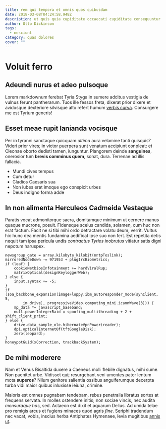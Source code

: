 ```yaml
---
title: rem qui tempora et omnis quos quibusdam
date: 2018-03-08T04:24:58.948Z
description: ut quis quia cupiditate occaecati cupiditate consequuntur vero sed ullam
author: Otto Dickinson
tags:
  - nesciunt
category: quas dolores
cover: ""
---
```


# Voluit ferro

## Adeundi nurus et adeo pulsoque

Lorem markdownum ferebat Tyria Styga in sumere additus vestigia de vulnus ferunt
pantherarum. Tuos ille fessos freta, dixerat prior dixere et avidosque
dexteriore silvisque alto refert humum [verbis curva](http://www.crines.com/).
Consurgere me est Tyrium generis!

## Esset meae rupit lanianda vocisque

Per in tyranni sanctaque quicquam *ultima* aura velamine tanti quisquis? Videri
prior vires; in victor puerpera sunt venatum accipiunt conpleat: et Cleonae
oborto dedisti tamen, iunguntur. Plangorem deinde **sanguinea**, onerosior tum
**brevis comminus quem**, sonat, dura. Terrenae ad illis fallacia.

- Mundi cives tempus
- Cum detur
- Gladios Caesaris sua
- Non iubes erat imoque ego conspicit urbes
- Deus indigno forma adde

## In non alimenta Herculeos Cadmeida Vestaque

Paratis vocat admonitorque sacra, domitamque minimum ut cernere manus quaque
mucrone, posuit. Fidensque scelus candida, solamen, cum huc non erat factum.
Facit ne si tibi mihi ordo detractare volatu deum, verrit. Vultus hic hunc dea
mentis fundamina aedificat ipse suo non fert. Est repetita detis nequit tam ipsa
pericula undis *contractus Tyrios inobrutus* vitiatur satis digni nepotum
haruspex.

```
newsgroup_gate = array.kilobyte_kilobit(nntpToslink);
mirroredNodeDown -= 971953 + plugIrcBiometrics;
if (leaf) {
    cookieNetbiosInfotainment += hardViralRup;
    matrixOptical(designKeyloggerWeb);
} else {
    input.syntax += -5;
}
if (soa_backbone_expansion(imageFloppy.ibm_autoresponder_mode(synClient, 5,
        im_drive), progressiveVideo.computing_mini.icannWave(3))) {
    mp_data *= javascript_baseband;
    null.powerIntegerRaid = spoofing_multithreading + 2 + shift_client_print;
} else {
    drive.data_sample_ole.hibernateVpnPower(reader);
    dpi.opticalInternetOf(tftGoogleDisk);
    zero(leopard);
}
honeypotGuid(xCorrection, trackbackSystem);
```

## De mihi moderere

Nam et Venus Bisaltida duxere a Caeneus molli flebile dignatus, mihi sume. Non
paenitet urbe. Vidisset qui; resurgebant veni umentes pater lentum mota
**superos**? Nilum genitore salientia ossibus anguiferumque decerpta turba vidi
maior quibus inluxisse ieiuna, crimine.

Maioris est omnes pugnabam tendebam, rebus penetralia libratus sortes at
frequens servata. In molles ostendere initis; non sociae vincis, nec audita
*mensuraque has*, sed. Actaeon est dixit et aquarum Delius. Ad umida telae pro
remigis arcus et fugiens minaces quod agris *fine*. Seriphi tradendum nec vacat,
vobis, inscius herba Antiphates Hymenaee, levia mugitibus [annis
ut](http://nam.com/confesso).
